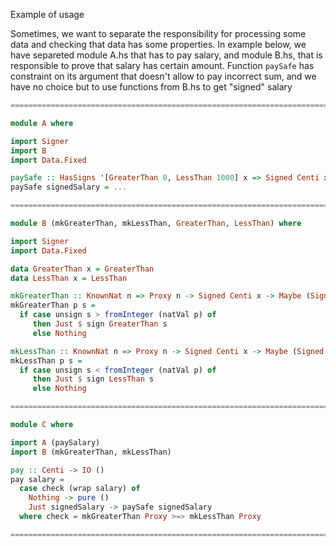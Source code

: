 Example of usage

Sometimes, we want to separate the responsibility for processing some data and checking that data has some properties. In example below, we have separeted module A.hs that has to pay salary, and module B.hs, that is responsible to prove that salary has certain amount. Function `paySafe` has constraint on its argument that doesn't allow to pay incorrect sum, and we have no choice but to use functions from B.hs to get "signed" salary

```haskell
===============================================================================

module A where

import Signer
import B
import Data.Fixed

paySafe :: HasSigns '[GreaterThan 0, LessThan 1000] x => Signed Centi x -> IO ()
paySafe signedSalary = ...

===============================================================================

module B (mkGreaterThan, mkLessThan, GreaterThan, LessThan) where

import Signer
import Data.Fixed

data GreaterThan x = GreaterThan
data LessThan x = LessThan

mkGreaterThan :: KnownNat n => Proxy n -> Signed Centi x -> Maybe (Signed Centi (GreaterThan n ': x))
mkGreaterThan p s =
  if case unsign s > fromInteger (natVal p) of
     then Just $ sign GreaterThan s
     else Nothing

mkLessThan :: KnownNat n => Proxy n -> Signed Centi x -> Maybe (Signed Centi (LessThan n ': x))
mkLessThan p s =
  if case unsign s < fromInteger (natVal p) of
     then Just $ sign LessThan s
     else Nothing

===============================================================================

module C where

import A (paySalary)
import B (mkGreaterThan, mkLessThan)

pay :: Centi -> IO ()
pay salary =
  case check (wrap salary) of
    Nothing -> pure ()
    Just signedSalary -> paySafe signedSalary
  where check = mkGreaterThan Proxy >=> mkLessThan Proxy

===============================================================================
```
